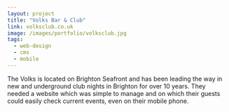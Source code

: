 ```yaml
---
layout: project
title: "Volks Bar & Club"
link: volksclub.co.uk
image: /images/portfolio/volksclub.jpg
tags:
  - web-design
  - cms
  - mobile
---
```


The Volks is located on Brighton Seafront and has been leading the way in new and underground club nights in Brighton for over 10 years. They needed a website which was simple to manage and on which their guests could easily check current events, even on their mobile phone.

